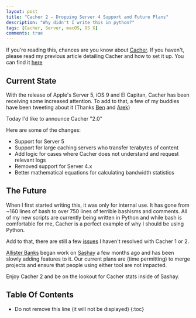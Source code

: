 ```yaml
---
layout: post
title: "Cacher 2 – Dropping Server 4 Support and Future Plans"
description: "Why didn't I write this in python?"
tags: [Cacher, Server, macOS, OS X]
comments: true
---
```


If you're reading this, chances are you know about [Cacher](https://github.com/erikng/Cacher). If you haven't, please read my previous article detailing Cacher and how to set it up. You can find it [here](/2015/05/19/cacher.html)

## Current State

With the release of Apple's Server 5, iOS 9 and El Capitan, Cacher has been receiving some increased attention. To add to that, a few of my buddies have been tweeting about it (Thanks [Ben](https://macmule.com/) and [Arek](http://arekdreyer.com))

Today I'd like to announce Cacher "2.0"

Here are some of the changes:

- Support for Server 5
- Support for large caching servers who transfer terabytes of content
- Add logic for cases where Cacher does not understand and request relevant logs
- Removed support for Server 4.x
- Better mathematical equations for calculating bandwidth statistics

## The Future

When I first started writing this, it was only for internal use. It has gone from ~160 lines of bash to over 750 lines of terrible bashisms and comments. All of my new scripts are currently being written in Python and while bash is comfortable for me, Cacher is a perfect example of why I should be using Python.

Add to that, there are still a few [issues](https://github.com/erikng/Cacher/issues) I haven't resolved with Cacher 1 or 2.

[Allister Banks](http://aru-b.com) began work on [Sashay](https://github.com/macadmins/sashay) a few months ago and has been slowly adding features to it. Our current plans are (time permitting) to merge projects and ensure that people using either tool are not impacted. 

Enjoy Cacher 2 and be on the lookout for Cacher stats inside of Sashay.

## Table Of Contents
* Do not remove this line (it will not be displayed)
{:toc}